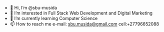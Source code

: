 - 👋 Hi, I’m @sbu-musida
- 👀 I’m interested in Full Stack Web Development and Digital Marketing
- 🌱 I’m currently learning Computer Science
- 📫 How to reach me e-mail: sbu.musida@gmail.com cell:+27796652088

<!---
sbu-musida/sbu-musida is a ✨ special ✨ repository because its `README.md` (this file) appears on your GitHub profile.
You can click the Preview link to take a look at your changes.
--->
